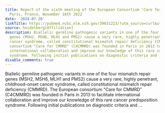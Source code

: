 ```yaml
---
title: Report of the sixth meeting of the European Consortium 'Care for CMMRD' (C<sub>4</sub>CMMRD),
  Paris, France, November 16th 2022
date: '2024-07-20'
linkTitle: https://pubmed.ncbi.nlm.nih.gov/39031223/?utm_source=curl&utm_medium=rss&utm_campaign=pubmed-2&utm_content=1FakS-2QOkCT8HsMOQP1bCRQ4YzyumYOmxmF0moLsQ3dFB1E9V&fc=20220326224207&ff=20240721181857&v=2.18.0.post9+e462414
source: heidelberg[Affiliation]
description: Biallelic germline pathogenic variants in one of the four mismatch repair
  genes (MSH2, MSH6, MLH1 and PMS2) cause a very rare, highly penetrant, childhood-onset
  cancer syndrome, called constitutional mismatch repair deficiency (CMMRD). The European
  consortium "Care for CMMRD" (C4CMMRD) was founded in Paris in 2013 to facilitate
  international collaboration and improve our knowledge of this rare cancer predisposition
  syndrome. Following initial publications on diagnostic criteria and ...
disable_comments: true
---
```

Biallelic germline pathogenic variants in one of the four mismatch repair genes (MSH2, MSH6, MLH1 and PMS2) cause a very rare, highly penetrant, childhood-onset cancer syndrome, called constitutional mismatch repair deficiency (CMMRD). The European consortium "Care for CMMRD" (C4CMMRD) was founded in Paris in 2013 to facilitate international collaboration and improve our knowledge of this rare cancer predisposition syndrome. Following initial publications on diagnostic criteria and ...